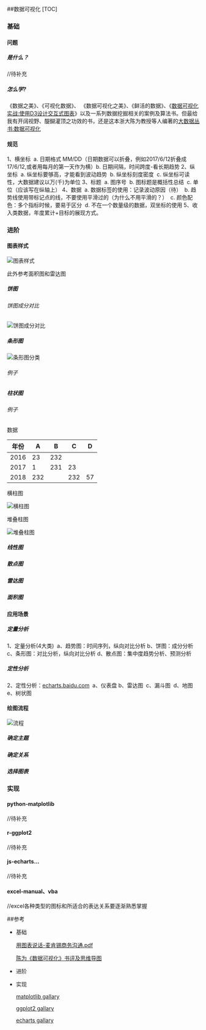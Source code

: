 ##数据可视化
[TOC]

### 基础

#### 问题

##### 是什么？

//待补充

##### 怎么学?

《数据之美》、《可视化数据》、 《数据可视化之美》、《鲜活的数据》、《[数据可视化实战:使用D3设计交互式图表](http://www.amazon.cn/%E6%95%B0%E6%8D%AE%E5%8F%AF%E8%A7%86%E5%8C%96%E5%AE%9E%E6%88%98-%E4%BD%BF%E7%94%A8D3%E8%AE%BE%E8%AE%A1%E4%BA%A4%E4%BA%92%E5%BC%8F%E5%9B%BE%E8%A1%A8-%E8%8E%AB%E7%91%9E/dp/B00DMS9FA8/ref=pd_sim_b_4?ie=UTF8&refRID=0S7CBJDS5Z8B5CGV0H5Q)》以及一系列数据挖掘相关的案例及算法书。但最给我有开阔视野、醍醐灌顶之功效的书，还是这本浙大陈为教授等人编著的[大数据丛书:数据可视化](http://www.amazon.cn/%E5%A4%A7%E6%95%B0%E6%8D%AE%E4%B8%9B%E4%B9%A6-%E6%95%B0%E6%8D%AE%E5%8F%AF%E8%A7%86%E5%8C%96-%E9%99%88%E4%B8%BA/dp/B00GDI2SGC/ref=pd_sim_b_2?ie=UTF8&refRID=0ATX0V1SR7K0FKD83X0D)

#### 规范

1、横坐标
​	a. 日期格式 MM/DD（日期数据可以折叠，例如2017/6/12折叠成17/6/12,或者用每月的第一天作为横）
​	b. 日期间隔，时间跨度-看长期趋势
2、纵坐标
​	a. 纵坐标要够高，才能看到波动趋势
​	b. 纵坐标刻度密度
​	c. 纵坐标可读性，大数据建议以万(千)为单位
3、标题
​	a. 图序号
​	b. 图标题是概括性总结
​	c. 单位（应该写在纵轴上）
4、数据
​	a. 数据标签的使用：记录波动原因（待）
​	b. 趋势线使用带标记点的线，不要使用平滑过的（为什么不用平滑的？）
​	c. 颜色配色：多个指标时候，要易于区分
​	d. 不在一个数量级的数据，双坐标的使用
5、收入类数据，年度累计+目标的展现方式。

### 进阶

#### 图表样式

![图表样式](http://tuling56.site/imgbed/2018-03-14_204808.png)

此外参考面积图和雷达图

##### 饼图

###### 饼图成分对比

![饼图成分对比](http://tuling56.site/imgbed/2018-03-14_205232.png)

##### 条形图

![条形图分类](http://tuling56.site/imgbed/2018-03-14_205401.png)

###### 例子



##### 柱状图

###### 例子

数据

| 年份   | A    | B    | C    | D    |
| ---- | ---- | ---- | ---- | ---- |
| 2016 | 23   | 232  |      |      |
| 2017 | 1    | 231  | 23   |      |
| 2018 | 232  |      | 232  | 57   |

横柱图

![横柱图](http://tuling56.site/imgbed/2018-03-14_210012.png)

堆叠柱图

![堆叠柱图](http://tuling56.site/imgbed/2018-03-14_210115.png)

##### 线性图

##### 散点图

##### 雷达图

##### 面积图

#### 应用场景

##### 定量分析

1、定量分析(4大类)
​	a、趋势图：时间序列，纵向对比分析
​	b、饼图：成分分析
​	c、条形图：对比分析，纵向对比分析
​	d、散点图：集中度趋势分析、预测分析

##### 定性分析

2、定性分析：[echarts.baidu.com](http://echarts.baidu.com/)
​	a、仪表盘
​	b、雷达图
​	c、漏斗图
​	d、地图
​	e、树状图

#### 绘图流程

![流程](http://tuling56.site/imgbed/2018-03-14_203759.png)

##### 确定主题

##### 确定关系

##### 选择图表

### 实现

#### python-matplotlib

//待补充

#### r-ggplot2

//待补充

#### js-echarts...

//待补充

#### excel-manual、vba

//excel各种类型的图标和所适合的表达关系要逐渐熟悉掌握

 ##参考

- 基础

  [用图表说话-麦肯锡商务沟通.pdf](//带添加)

  [陈为《数据可视化》书评及思维导图](https://www.cnblogs.com/zhangdi/p/3735125.html)

- 进阶

- 实现

  [matplotlib gallary](https://matplotlib.org/gallery.html)

  [ggplot2 gallary](http://www.r-graph-gallery.com/portfolio/ggplot2-package/)

  [echarts gallary](http://echarts.baidu.com/echarts2/doc/example.html)